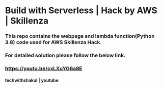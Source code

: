 # Build with Serverless | Hack by AWS | Skillenza

### This repo contains the webpage and lambda function(Python 3.8) code used for AWS Skillenza Hack.

### For detailed solution please follow the below link.

### https://youtu.be/cxLXuYG6a8E


#### techwithshakul | youtube

